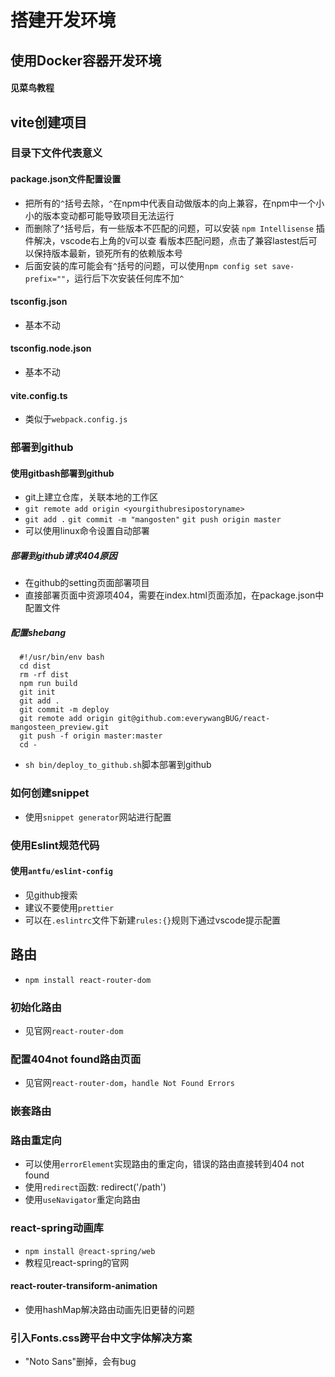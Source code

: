 # 搭建开发环境

## 使用Docker容器开发环境

#### 见菜鸟教程

## vite创建项目

### 目录下文件代表意义

#### package.json文件配置设置

- 把所有的`^`括号去除，`^`在npm中代表自动做版本的向上兼容，在npm中一个小小的版本变动都可能导致项目无法运行
- 而删除了^括号后，有一些版本不匹配的问题，可以安装 `npm Intellisense` 插件解决，vscode右上角的`V`可以查
  看版本匹配问题，点击了兼容lastest后可以保持版本最新，锁死所有的依赖版本号
- 后面安装的库可能会有`^`括号的问题，可以使用`npm config set save-prefix=""`，运行后下次安装任何库不加`^`

#### tsconfig.json

- 基本不动

#### tsconfig.node.json

- 基本不动

#### vite.config.ts

- 类似于`webpack.config.js`

### 部署到github

#### 使用gitbash部署到github
- git上建立仓库，关联本地的工作区
- `git remote add origin <yourgithubresipostoryname>`
- `git add .` `git commit -m "mangosten"` `git push origin master`
- 可以使用linux命令设置自动部署

##### 部署到github请求404原因
- 在github的setting页面部署项目
- 直接部署页面中资源项404，需要在index.html页面添加，在package.json中配置文件

##### 配置shebang
```
  #!/usr/bin/env bash
  cd dist
  rm -rf dist
  npm run build
  git init
  git add .
  git commit -m deploy
  git remote add origin git@github.com:everywangBUG/react-mangosteen_preview.git
  git push -f origin master:master
  cd -
```
- `sh bin/deploy_to_github.sh`脚本部署到github

### 如何创建snippet

- 使用`snippet generator`网站进行配置

### 使用Eslint规范代码

#### 使用`antfu/eslint-config`
- 见github搜索
- 建议不要使用`prettier`
- 可以在`.eslintrc`文件下新建`rules:{}`规则下通过vscode提示配置

## 路由
- `npm install react-router-dom`

### 初始化路由
- 见官网`react-router-dom`

### 配置404not found路由页面
- 见官网`react-router-dom`，`handle Not Found Errors`

### 嵌套路由

### 路由重定向
- 可以使用`errorElement`实现路由的重定向，错误的路由直接转到404 not found
- 使用`redirect`函数: redirect('/path')
- 使用`useNavigator`重定向路由

### react-spring动画库
- `npm install @react-spring/web`
- 教程见react-spring的官网

#### react-router-transiform-animation
- 使用hashMap解决路由动画先旧更替的问题

### 引入Fonts.css跨平台中文字体解决方案
* "Noto Sans"删掉，会有bug